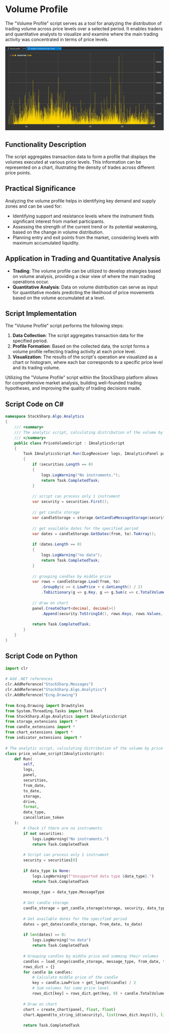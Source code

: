 # Volume Profile

The "Volume Profile" script serves as a tool for analyzing the distribution of trading volume across price levels over a selected period. It enables traders and quantitative analysts to visualize and examine where the main trading activity was concentrated in terms of price levels.

![hydra_analytics_volume_profile](../../../../images/hydra_analytics_volume_profile.png)

## Functionality Description

The script aggregates transaction data to form a profile that displays the volumes executed at various price levels. This information can be represented on a chart, illustrating the density of trades across different price points.

## Practical Significance

Analyzing the volume profile helps in identifying key demand and supply zones and can be used for:

- Identifying support and resistance levels where the instrument finds significant interest from market participants.
- Assessing the strength of the current trend or its potential weakening, based on the change in volume distribution.
- Planning entry and exit points from the market, considering levels with maximum accumulated liquidity.

## Application in Trading and Quantitative Analysis

- **Trading**: The volume profile can be utilized to develop strategies based on volume analysis, providing a clear view of where the main trading operations occur.
- **Quantitative Analysis**: Data on volume distribution can serve as input for quantitative models predicting the likelihood of price movements based on the volume accumulated at a level.

## Script Implementation

The "Volume Profile" script performs the following steps:

1. **Data Collection**: The script aggregates transaction data for the specified period.
2. **Profile Formation**: Based on the collected data, the script forms a volume profile reflecting trading activity at each price level.
3. **Visualization**: The results of the script's operation are visualized as a chart or histogram, where each bar corresponds to a specific price level and its trading volume.

Utilizing the "Volume Profile" script within the StockSharp platform allows for comprehensive market analysis, building well-founded trading hypotheses, and improving the quality of trading decisions made.

## Script Code on C#

```cs
namespace StockSharp.Algo.Analytics
{
	/// <summary>
	/// The analytic script, calculating distribution of the volume by price levels.
	/// </summary>
	public class PriceVolumeScript : IAnalyticsScript
	{
		Task IAnalyticsScript.Run(ILogReceiver logs, IAnalyticsPanel panel, SecurityId[] securities, DateTime from, DateTime to, IStorageRegistry storage, IMarketDataDrive drive, StorageFormats format, DataType dataType, CancellationToken cancellationToken)
		{
			if (securities.Length == 0)
			{
				logs.LogWarning("No instruments.");
				return Task.CompletedTask;
			}

			// script can process only 1 instrument
			var security = securities.First();

			// get candle storage
			var candleStorage = storage.GetCandleMessageStorage(security, dataType, drive, format);

			// get available dates for the specified period
			var dates = candleStorage.GetDates(from, to).ToArray();

			if (dates.Length == 0)
			{
				logs.LogWarning("no data");
				return Task.CompletedTask;
			}

			// grouping candles by middle price
			var rows = candleStorage.Load(from, to)
				.GroupBy(c => c.LowPrice + c.GetLength() / 2)
				.ToDictionary(g => g.Key, g => g.Sum(c => c.TotalVolume));

			// draw on chart
			panel.CreateChart<decimal, decimal>()
				.Append(security.ToStringId(), rows.Keys, rows.Values, DrawStyles.Histogram);

			return Task.CompletedTask;
		}
	}
}

```

## Script Code on Python

```python
import clr

# Add .NET references
clr.AddReference("StockSharp.Messages")
clr.AddReference("StockSharp.Algo.Analytics")
clr.AddReference("Ecng.Drawing")

from Ecng.Drawing import DrawStyles
from System.Threading.Tasks import Task
from StockSharp.Algo.Analytics import IAnalyticsScript
from storage_extensions import *
from candle_extensions import *
from chart_extensions import *
from indicator_extensions import *

# The analytic script, calculating distribution of the volume by price levels.
class price_volume_script(IAnalyticsScript):
	def Run(
		self,
		logs,
		panel,
		securities,
		from_date,
		to_date,
		storage,
		drive,
		format,
		data_type,
		cancellation_token
	):
		# Check if there are no instruments
		if not securities:
			logs.LogWarning("No instruments.")
			return Task.CompletedTask

		# Script can process only 1 instrument
		security = securities[0]

		if data_type is None:
			logs.LogWarning(f"Unsupported data type {data_type}.")
			return Task.CompletedTask

		message_type = data_type.MessageType

		# Get candle storage
		candle_storage = get_candle_storage(storage, security, data_type, drive, format)

		# Get available dates for the specified period
		dates = get_dates(candle_storage, from_date, to_date)

		if len(dates) == 0:
			logs.LogWarning("no data")
			return Task.CompletedTask

		# Grouping candles by middle price and summing their volumes
		candles = load_range(candle_storage, message_type, from_date, to_date)
		rows_dict = {}
		for candle in candles:
			# Calculate middle price of the candle
			key = candle.LowPrice + get_length(candle) / 2
			# Sum volumes for same price level
			rows_dict[key] = rows_dict.get(key, 0) + candle.TotalVolume

		# Draw on chart
		chart = create_chart(panel, float, float)
		chart.Append(to_string_id(security), list(rows_dict.keys()), list(rows_dict.values()), DrawStyles.Histogram)

		return Task.CompletedTask

```
